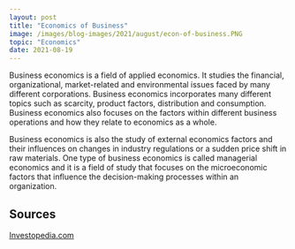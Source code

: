 ```yaml
---
layout: post
title: "Economics of Business"
image: /images/blog-images/2021/august/econ-of-business.PNG
topic: "Economics"
date: 2021-08-19
---
```


Business economics is a field of applied economics. It studies the financial, organizational, market-related and environmental issues faced by many different corporations. Business economics incorporates many different topics such as scarcity, product factors, distribution and consumption. Business economics also focuses on the factors within different business operations and how they relate to economics as a whole. 

Business economics is also the study of external economics factors and their influences on changes in industry regulations or a sudden price shift in raw materials. One type of business economics is called managerial economics and it is a field of study that focuses on the microeconomic factors that influence the decision-making processes within an organization.

## Sources

[Investopedia.com](https://www.investopedia.com/terms/b/business-economics.asp)
